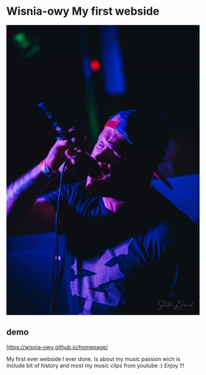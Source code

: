 # Wisnia-owy My first webside

![Wiśnia](https://github.com/Wisnia-owy/homepage/blob/main/images/foto%20koncert.jpeg?raw=true)

## demo

https://wisnia-owy.github.io/homepage/

My first ever webside I ever done. Is  about my music passion wich is include bit of history and most my music clips from youtube :) Enjoy !!!
